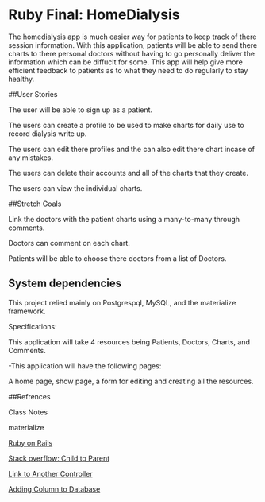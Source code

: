 
# Ruby Final: HomeDialysis

The homedialysis app is much easier way for patients to keep track of there session information.  With this application, patients will be able to send there charts to there personal doctors without having to go personally deliver the information which can be diffuclt for some.  This app will help give more efficient feedback to patients as to what they need to do regularly to stay healthy.

##User Stories

The user will be able to sign up as a patient.

The users can create a profile to be used to make charts for daily use to record dialysis write up.

The users can edit there profiles and the can also edit there chart incase of any mistakes.

The users can delete their accounts and all of the charts that they create.

The users can view the individual charts.

##Stretch Goals 

Link the doctors with the patient charts using a many-to-many through comments.

Doctors can comment on each chart.

Patients will be able to choose there doctors from a list of Doctors.



## System dependencies

This project relied mainly on Postgrespql, MySQL, and the materialize framework.



Specifications:

This application will take 4 resources being Patients, Doctors, Charts, and Comments. 


-This application will have the following pages:

A home page, show page, a form for editing and creating all the resources.


##Refrences 

Class Notes

materialize

<a href="http://guides.rubyonrails.org/form_helpers.html">Ruby on Rails</a>

<a href="http://stackoverflow.com/questions/35608196/how-to-access-child-new-form-from-parent-index-page-in-rails">Stack overflow: Child to Parent</a>

<a href= "http://stackoverflow.com/questions/18859981/rails-link-to-into-another-controller-with-params">Link to Another Controller</a>

<a href= "http://stackoverflow.com/questions/4834809/adding-a-column-to-an-existing-table-in-a-rails-migration">Adding Column to Database</a>

